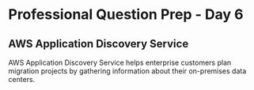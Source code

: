 # Professional Question Prep - Day 6

## AWS Application Discovery Service
AWS Application Discovery Service helps enterprise customers plan migration projects by gathering information about their on-premises data centers.

